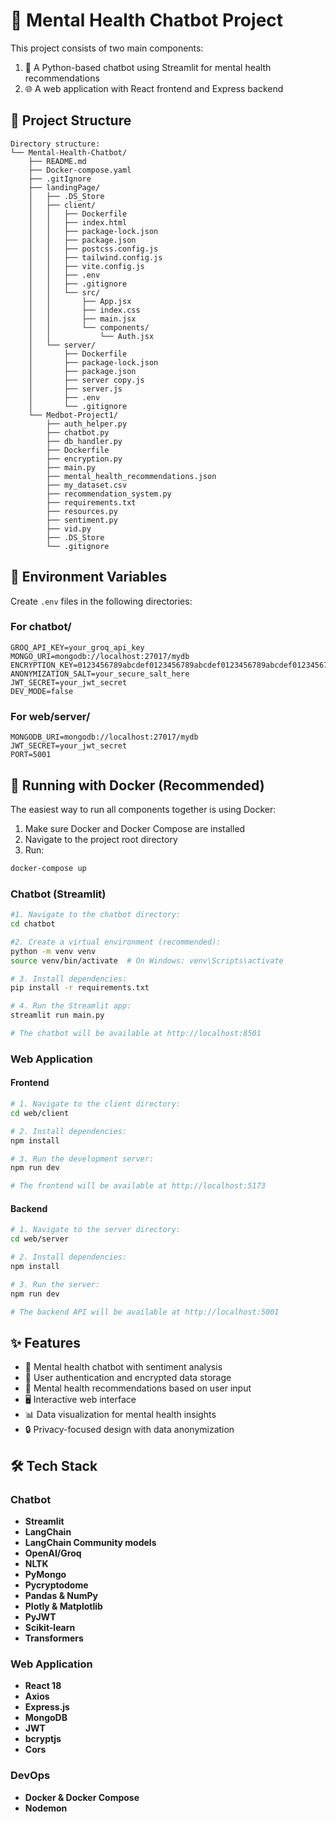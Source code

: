 # 🧠 Mental Health Chatbot Project

This project consists of two main components:
1. 🤖 A Python-based chatbot using Streamlit for mental health recommendations
2. 🌐 A web application with React frontend and Express backend


## 📁 Project Structure

```
Directory structure:
└── Mental-Health-Chatbot/
    ├── README.md
    ├── Docker-compose.yaml
    ├── .gitIgnore
    ├── landingPage/
    │   ├── .DS_Store
    │   ├── client/
    │   │   ├── Dockerfile
    │   │   ├── index.html
    │   │   ├── package-lock.json
    │   │   ├── package.json
    │   │   ├── postcss.config.js
    │   │   ├── tailwind.config.js
    │   │   ├── vite.config.js
    │   │   ├── .env
    │   │   ├── .gitignore
    │   │   └── src/
    │   │       ├── App.jsx
    │   │       ├── index.css
    │   │       ├── main.jsx
    │   │       └── components/
    │   │           └── Auth.jsx
    │   └── server/
    │       ├── Dockerfile
    │       ├── package-lock.json
    │       ├── package.json
    │       ├── server copy.js
    │       ├── server.js
    │       ├── .env
    │       └── .gitignore
    └── Medbot-Project1/
        ├── auth_helper.py
        ├── chatbot.py
        ├── db_handler.py
        ├── Dockerfile
        ├── encryption.py
        ├── main.py
        ├── mental_health_recommendations.json
        ├── my_dataset.csv
        ├── recommendation_system.py
        ├── requirements.txt
        ├── resources.py
        ├── sentiment.py
        ├── vid.py
        ├── .DS_Store
        └── .gitignore

```

## 🔑 Environment Variables

Create `.env` files in the following directories:

### For chatbot/
```
GROQ_API_KEY=your_groq_api_key
MONGO_URI=mongodb://localhost:27017/mydb
ENCRYPTION_KEY=0123456789abcdef0123456789abcdef0123456789abcdef0123456789abcdef
ANONYMIZATION_SALT=your_secure_salt_here
JWT_SECRET=your_jwt_secret
DEV_MODE=false
```

### For web/server/
```
MONGODB_URI=mongodb://localhost:27017/mydb
JWT_SECRET=your_jwt_secret
PORT=5001
```

## 🐳 Running with Docker (Recommended)

The easiest way to run all components together is using Docker:

1. Make sure Docker and Docker Compose are installed
2. Navigate to the project root directory
3. Run:
```bash
docker-compose up
```


### Chatbot (Streamlit)

```bash
#1. Navigate to the chatbot directory:
cd chatbot

#2. Create a virtual environment (recommended):
python -m venv venv
source venv/bin/activate  # On Windows: venv\Scripts\activate

# 3. Install dependencies:
pip install -r requirements.txt

# 4. Run the Streamlit app:
streamlit run main.py

# The chatbot will be available at http://localhost:8501
```




### Web Application

#### Frontend

```bash
# 1. Navigate to the client directory:
cd web/client

# 2. Install dependencies:
npm install

# 3. Run the development server:
npm run dev

# The frontend will be available at http://localhost:5173
```



#### Backend

```bash
# 1. Navigate to the server directory:
cd web/server

# 2. Install dependencies:
npm install

# 3. Run the server:
npm run dev

# The backend API will be available at http://localhost:5001
```




## ✨ Features

- 💬 Mental health chatbot with sentiment analysis
- 🔐 User authentication and encrypted data storage
- 💊 Mental health recommendations based on user input
- 🖥️ Interactive web interface
- 📊 Data visualization for mental health insights
- 🔒 Privacy-focused design with data anonymization

## 🛠️ Tech Stack

### Chatbot
- **Streamlit** 
- **LangChain** 
- **LangChain Community models**
- **OpenAI/Groq**
- **NLTK**
- **PyMongo**
- **Pycryptodome**
- **Pandas & NumPy**
- **Plotly & Matplotlib**
- **PyJWT**
- **Scikit-learn**
- **Transformers**

### Web Application
- **React 18**
- **Axios**
- **Express.js**
- **MongoDB**
- **JWT**
- **bcryptjs**
- **Cors**

### DevOps
- **Docker & Docker Compose**
- **Nodemon**






